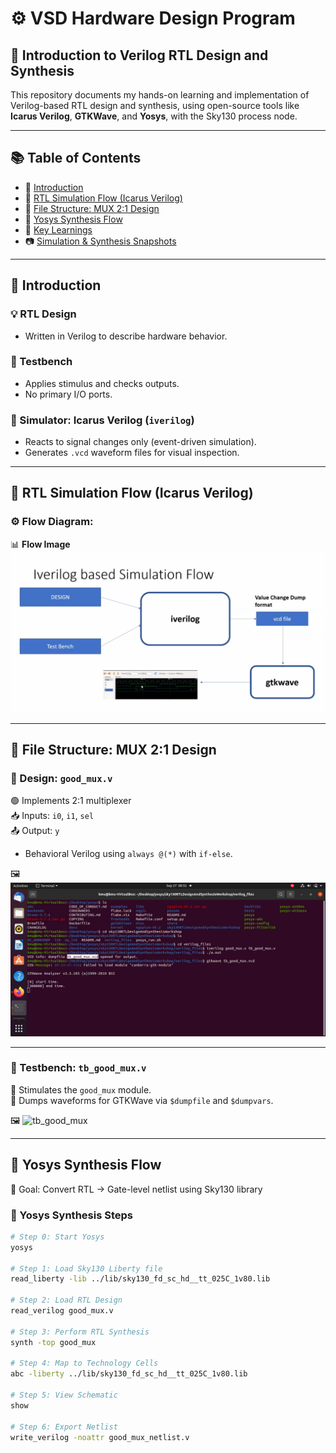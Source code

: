 # ⚙️ VSD Hardware Design Program

## 🔰 Introduction to Verilog RTL Design and Synthesis

This repository documents my hands-on learning and implementation of Verilog-based RTL design and synthesis, using open-source tools like **Icarus Verilog**, **GTKWave**, and **Yosys**, with the Sky130 process node.

---

## 📚 Table of Contents

- 📌 [Introduction](#📌-introduction)
- 🧪 [RTL Simulation Flow (Icarus Verilog)](#🧪-rtl-simulation-flow-iverilog)
- 📁 [File Structure: MUX 2:1 Design](#📁-file-structure-mux-21-design)
- 🧬 [Yosys Synthesis Flow](#🧬-yosys-synthesis-flow)
- 🧾 [Key Learnings](#🧾-key-learnings)
- 📷 [Simulation & Synthesis Snapshots](#📷-simulation--synthesis-snapshots)

---

## 📌 Introduction

### 💡 RTL Design
- Written in Verilog to describe hardware behavior.

### 🧪 Testbench
- Applies stimulus and checks outputs.
- No primary I/O ports.

### 🔄 Simulator: Icarus Verilog (`iverilog`)
- Reacts to signal changes only (event-driven simulation).
- Generates `.vcd` waveform files for visual inspection.

---

## 🧪 RTL Simulation Flow (Icarus Verilog)

### ⚙️ Flow Diagram:















📊 **Flow Image**  
![Iverilog Flow](https://github.com/khajamufaqqamuddin-pixel/KMU-From-RTL-to-Reality/blob/main/Week-1/Day-1/Iverilog_based_simulation_flow.png)

---

## 📁 File Structure: MUX 2:1 Design

### 🔧 Design: `good_mux.v`

🟢 Implements 2:1 multiplexer  
📥 Inputs: `i0`, `i1`, `sel`  
📤 Output: `y`  

- Behavioral Verilog using `always @(*)` with `if-else`.

🖼️ ![good_mux](https://github.com/khajamufaqqamuddin-pixel/KMU-From-RTL-to-Reality/blob/main/Week-1/Day-1/good_mux.jpeg)

---

### 🧪 Testbench: `tb_good_mux.v`

🎯 Stimulates the `good_mux` module.  
📝 Dumps waveforms for GTKWave via `$dumpfile` and `$dumpvars`.

🖼️ ![tb_good_mux](:https://github.com/khajamufaqqamuddin-pixel/KMU-From-RTL-to-Reality/blob/main/Week-1/Day-1/good_mux_gtkwave.jpeg)

---

## 🧬 Yosys Synthesis Flow

🎯 Goal: Convert RTL → Gate-level netlist using Sky130 library

### 🧾 Yosys Synthesis Steps

```bash
# Step 0: Start Yosys
yosys

# Step 1: Load Sky130 Liberty file
read_liberty -lib ../lib/sky130_fd_sc_hd__tt_025C_1v80.lib

# Step 2: Load RTL Design
read_verilog good_mux.v

# Step 3: Perform RTL Synthesis
synth -top good_mux

# Step 4: Map to Technology Cells
abc -liberty ../lib/sky130_fd_sc_hd__tt_025C_1v80.lib

# Step 5: View Schematic
show

# Step 6: Export Netlist
write_verilog -noattr good_mux_netlist.v


